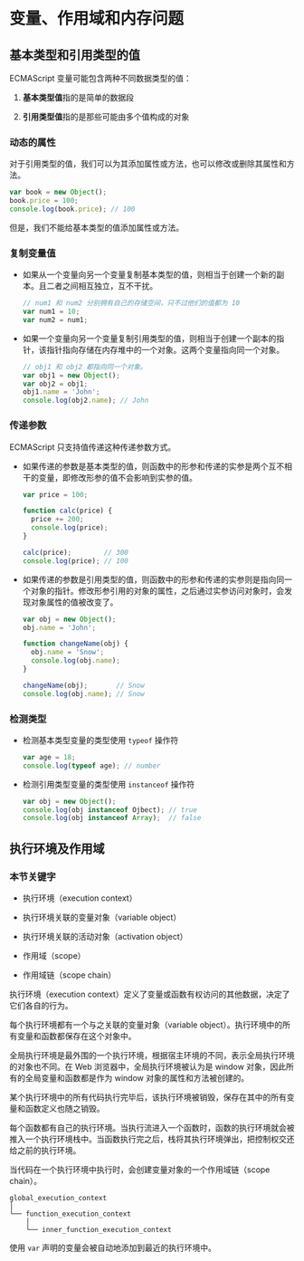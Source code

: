 # 变量、作用域和内存问题

## 基本类型和引用类型的值

ECMAScript 变量可能包含两种不同数据类型的值：

1. **基本类型值**指的是简单的数据段

2. **引用类型值**指的是那些可能由多个值构成的对象

### 动态的属性

对于引用类型的值，我们可以为其添加属性或方法，也可以修改或删除其属性和方法。

```js
var book = new Object();
book.price = 100;
console.log(book.price); // 100
```

但是，我们不能给基本类型的值添加属性或方法。

### 复制变量值

- 如果从一个变量向另一个变量复制基本类型的值，则相当于创建一个新的副本。且二者之间相互独立，互不干扰。

    ```js
    // num1 和 num2 分别拥有自己的存储空间，只不过他们的值都为 10
    var num1 = 10;
    var num2 = num1;
    ```

- 如果一个变量向另一个变量复制引用类型的值，则相当于创建一个副本的指针，该指针指向存储在内存堆中的一个对象。这两个变量指向同一个对象。

    ```js
    // obj1 和 obj2 都指向同一个对象。
    var obj1 = new Object();
    var obj2 = obj1;
    obj1.name = 'John';
    console.log(obj2.name); // John
    ```

### 传递参数

ECMAScript 只支持值传递这种传递参数方式。

- 如果传递的参数是基本类型的值，则函数中的形参和传递的实参是两个互不相干的变量，即修改形参的值不会影响到实参的值。

    ```js
    var price = 100;

    function calc(price) {
      price += 200;
      console.log(price);
    }

    calc(price);        // 300
    console.log(price); // 100
    ```

- 如果传递的参数是引用类型的值，则函数中的形参和传递的实参则是指向同一个对象的指针。修改形参引用的对象的属性，之后通过实参访问对象时，会发现对象属性的值被改变了。

    ```js
    var obj = new Object();
    obj.name = 'John';

    function changeName(obj) {
      obj.name = 'Snow';
      console.log(obj.name);
    }

    changeName(obj);       // Snow
    console.log(obj.name); // Snow
    ```

### 检测类型

- 检测基本类型变量的类型使用 `typeof` 操作符

    ```js
    var age = 18;
    console.log(typeof age); // number
    ```

- 检测引用类型变量的类型使用 `instanceof` 操作符

    ```js
    var obj = new Object();
    console.log(obj instanceof Ojbect); // true
    console.log(obj instanceof Array);  // false
    ```

## 执行环境及作用域

### 本节关键字

- 执行环境（execution context）

- 执行环境关联的变量对象（variable object）

- 执行环境关联的活动对象（activation object）

- 作用域（scope）

- 作用域链（scope chain）

执行环境（execution context）定义了变量或函数有权访问的其他数据，决定了它们各自的行为。

每个执行环境都有一个与之关联的变量对象（variable object）。执行环境中的所有变量和函数都保存在这个对象中。

全局执行环境是最外围的一个执行环境，根据宿主环境的不同，表示全局执行环境的对象也不同。在 Web 浏览器中，全局执行环境被认为是 window 对象，因此所有的全局变量和函数都是作为 window 对象的属性和方法被创建的。

某个执行环境中的所有代码执行完毕后，该执行环境被销毁，保存在其中的所有变量和函数定义也随之销毁。

每个函数都有自己的执行环境。当执行流进入一个函数时，函数的执行环境就会被推入一个执行环境栈中。当函数执行完之后，栈将其执行环境弹出，把控制权交还给之前的执行环境。

当代码在一个执行环境中执行时，会创建变量对象的一个作用域链（scope chain）。

```
global_execution_context
│
└── function_execution_context
    │
    └── inner_function_execution_context
```

使用 `var` 声明的变量会被自动地添加到最近的执行环境中。
